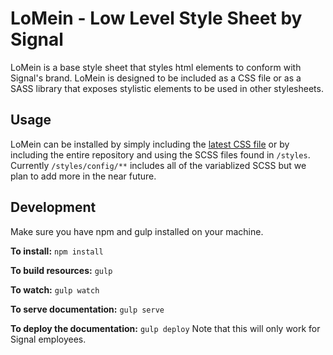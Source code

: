 LoMein - Low Level Style Sheet by Signal
=========================================
LoMein is a base style sheet that styles html elements to conform with Signal's brand. LoMein is designed to be included as a CSS file or as a SASS library that exposes stylistic elements to be used in other stylesheets.

Usage
-----
LoMein can be installed by simply including the [latest CSS file](https://github.com/BrightTag/LoMein/releases/latest/) or by including the entire repository and using the SCSS files found in `/styles`.  Currently `/styles/config/**` includes all of the variablized SCSS but we plan to add more in the near future.

Development
-----------
Make sure you have npm and gulp installed on your machine.

**To install:** `npm install`

**To build resources:** `gulp`

**To watch:** `gulp watch`

**To serve documentation:** `gulp serve`

**To deploy the documentation:** `gulp deploy` Note that this will only work for Signal employees.

